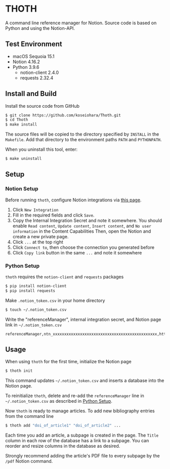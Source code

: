 # THOTH

A command line reference manager for Notion.
Source code is based on Python and using the Notion-API.

## Test Environment
- macOS Sequoia 15.1
- Notion 4.16.2
- Python 3.9.6
    - notion-client 2.4.0
    - requests 2.32.4

## Install and Build
Install the source code from GitHub
```sh
$ git clone https://github.com/koseiohara/Thoth.git
$ cd Thoth
$ make install
```
The source files will be copied to the directory specified by `INSTALL` in the `Makefile`.
Add that directory to the environment paths `PATH` and `PYTHONPATH`.  

When you uninstall this tool, enter:
```sh
$ make uninstall
```

## Setup
### Notion Setup
Before running `thoth`, configure Notion integrations via [this page](https://www.notion.so/profile/integrations).
1. Click `New Integration`
1. Fill in the required fields and click `Save`.
1. Copy the Internal Integration Secret and note it somewhere. You should enable `Read content`, `Update content`, `Insert content`, and `No user information` in the Content Capabilities
Then, open the Notion and create a new private page.
1. Click `...` at the top right
1. Click `Connect to`, then choose the connection you generated before
1. Click `Copy link` button in the same `...` and note it somewhere

### Python Setup<a id="PythonSetup"></a>
`thoth` requires the `notion-client` and `requests` packages
```sh
$ pip install notion-client
$ pip install requests
```
Make `.notion_token.csv` in your home directory
```sh
$ touch ~/.notion_token.csv
```
Write the "referenceManager", internal integration secret, and Notion page link in `~/.notion_token.csv`
```csv
referenceManager,ntn_xxxxxxxxxxxxxxxxxxxxxxxxxxxxxxxxxxxxxxxxxxxxxx,https://www.notion.so/xxxxxxxxxxxxxxxxxxxxxxxxxxxxxxxxxxxxxxxxxxxxxxxxx
```

## Usage
When using `thoth` for the first time, initialize the Notion page
```sh
$ thoth init
```
This command updates `~/.notion_token.csv` and inserts a database into the Notion page.  

To reinitialize `thoth`, delete and re-add the `referenceManager` line in `~/.notion_token.csv` as described in [Python Setup](#PythonSetup).  

Now `thoth` is ready to manage articles.
To add new bibliography entries from the command line
```sh
$ thoth add "doi_of_article1" "doi_of_article2" ...
```
Each time you add an article, a subpage is created in the page.
The `Title` column in each row of the database has a link to a subpage.
You can reorder and resize columns in the database as desired.

Strongly recommend adding the article's PDF file to every subpage by the `/pdf` Notion command.



